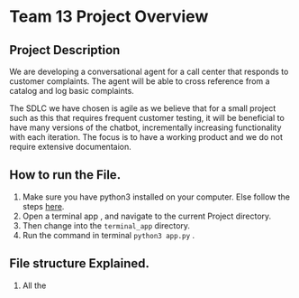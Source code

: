 # Team 13 Project Overview
## Project Description

We are developing a conversational agent for a call center that responds to customer complaints. The agent will be able to cross reference from a catalog and log basic complaints.

The SDLC we have chosen is agile as we believe that for a small project such as this that requires frequent customer testing, it will be beneficial to have many versions of the chatbot, incrementally increasing functionality with each iteration. The focus is to have a working product and we do not require extensive documentaion. 


## How to run the File.

1. Make sure you have python3 installed on your computer. Else follow the steps [here](https://www.python.org/downloads/).
2. Open a terminal app , and navigate to the current Project directory.
3. Then change into the ```terminal_app``` directory.
4. Run the command in terminal ```python3 app.py``` .



## File structure Explained.

1. All the 

